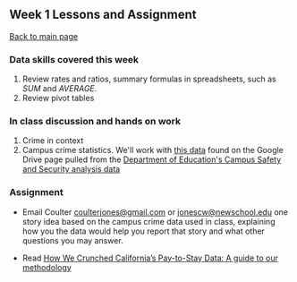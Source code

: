 ## Week 1 Lessons and Assignment
[Back to main page](https://coulterjones.github.io/New-School-NND-III-spring18/)

### Data skills covered this week 
1. Review rates and ratios, summary formulas in spreadsheets, such as _SUM_ and _AVERAGE_.
2. Review pivot tables

### In class discussion and hands on work
1. Crime in context
2. Campus crime statistics. We'll work with [this data](https://docs.google.com/spreadsheets/d/1Ekzp9u-WnHakOxgEyci8Z7C6y5bWkhamNgeM4ZHT3wA/edit#gid=0) found on the Google Drive page pulled from the [Department of Education's Campus Safety and Security analysis data](https://ope.ed.gov/campussafety/) 

### Assignment

- Email Coulter [coulterjones@gmail.com](mailto:coulterjones@gmail.com) or [jonescw@newschool.edu](mailto:jonescw@newschool.edu)  one story idea based on the campus crime data used in class, explaining how you the data would help you report that story and what other questions you may answer. 

- Read [How We Crunched California’s Pay-to-Stay Data: A guide to our methodology](http://www.latimes.com/projects/la-me-pay-to-stay-methodology/)
